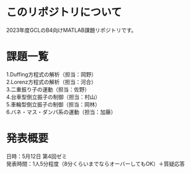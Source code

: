 
# このリポジトリについて
2023年度GCLのB4向けMATLAB課題リポジトリです。

# 課題一覧
1.Duffing方程式の解析（担当：岡野）<br>
2.Lorenz方程式の解析（担当：河合）<br>
3.二重振り子の運動（担当：佐野）<br>
4.台車型倒立振子の制御（担当：村山）<br>
5.車輪型倒立振子の制御（担当：岡林）<br>
6.バネ・マス・ダンパ系の運動（担当：加藤）<br>

# 発表概要
日時：5月12日 第4回ゼミ<br>
発表時間：1人5分程度（8分くらいまでならオーバーしてもOK）＋質疑応答